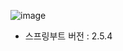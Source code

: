 ![image](https://user-images.githubusercontent.com/48851895/130092956-2a24d863-fdc4-425d-b942-737c6a74580c.png)
- 스프링부트 버전 : 2.5.4
